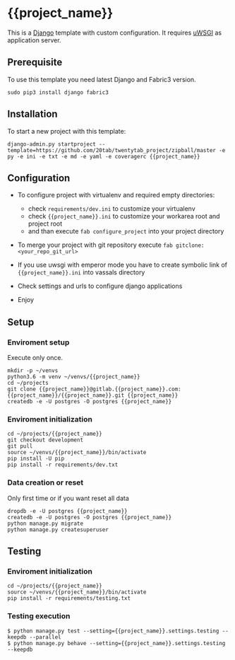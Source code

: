 {{project_name}}
================

This is a [Django](https://www.djangoproject.com/) template with custom configuration. It requires [uWSGI](https://uwsgi-docs.readthedocs.io/en/latest/) as application server.

## Prerequisite

To use this template you need latest Django and Fabric3 version.

```
sudo pip3 install django fabric3
```

## Installation

To start a new project with this template:

```
django-admin.py startproject --template=https://github.com/20tab/twentytab_project/zipball/master -e py -e ini -e txt -e md -e yaml -e coveragerc {{project_name}}
```

## Configuration

- To configure project with virtualenv and required empty directories: 
  - check `requirements/dev.ini` to customize your virtualenv 
  - check `{{project_name}}.ini` to customize your workarea root and project root
  - and than execute `fab configure_project` into your project directory

- To merge your project with git repository execute `fab gitclone:<your_repo_git_url>`

- If you use uwsgi with emperor mode you have to create symbolic link of `{{project_name}}.ini` into vassals directory

- Check settings and urls to configure django applications

- Enjoy

## Setup

### Enviroment setup

Execute only once.

```shell
mkdir -p ~/venvs
python3.6 -m venv ~/venvs/{{project_name}}
cd ~/projects
git clone {{project_name}}@gitlab.{{project_name}}.com:{{project_name}}/{{project_name}}.git {{project_name}}
createdb -e -U postgres -O postgres {{project_name}}
```

### Enviroment initialization

```shell
cd ~/projects/{{project_name}}
git checkout development
git pull
source ~/venvs/{{project_name}}/bin/activate
pip install -U pip
pip install -r requirements/dev.txt
```

### Data creation or reset

Only first time or if you want reset all data

```shell
dropdb -e -U postgres {{project_name}}
createdb -e -U postgres -O postgres {{project_name}}
python manage.py migrate
python manage.py createsuperuser
```

## Testing

### Enviroment initialization

```shell
cd ~/projects/{{project_name}}
source ~/venvs/{{project_name}}/bin/activate
pip install -r requirements/testing.txt
```

### Testing execution

```shell
$ python manage.py test --setting={{project_name}}.settings.testing --keepdb --parallel
$ python manage.py behave --setting={{project_name}}.settings.testing --keepdb
```
